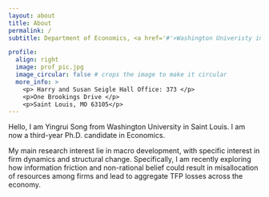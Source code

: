 ```yaml
---
layout: about
title: About
permalink: /
subtitle: Department of Economics, <a href='#'>Washington Univeristy in Saint Louis</a>.

profile:
  align: right
  image: prof_pic.jpg
  image_circular: false # crops the image to make it circular
  more_info: >
    <p> Harry and Susan Seigle Hall Office: 373 </p>
    <p>One Brookings Drive </p>
    <p>Saint Louis, MO 63105</p>
---
```


Hello, I am Yingrui Song from Washington University in Saint Louis. I am now a third-year Ph.D. candidate in Economics.

My main research interest lie in macro development, with specific interest in firm dynamics and structural change. Specifically, I am recently exploring how information friction and non-rational belief could result in misallocation of resources among firms and lead to aggregate TFP losses across the economy. 

